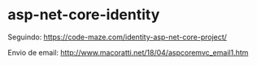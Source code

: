 # asp-net-core-identity

Seguindo: https://code-maze.com/identity-asp-net-core-project/

Envio de email: http://www.macoratti.net/18/04/aspcoremvc_email1.htm

